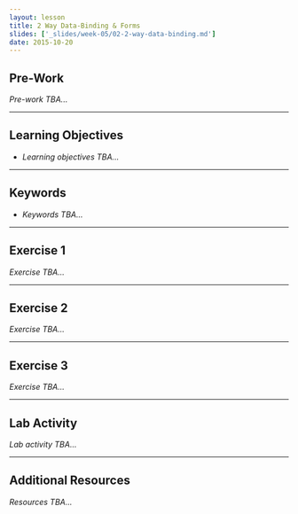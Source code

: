 ```yaml
---
layout: lesson
title: 2 Way Data-Binding & Forms
slides: ['_slides/week-05/02-2-way-data-binding.md']
date: 2015-10-20
---
```


## Pre-Work

*Pre-work TBA...*

---

## Learning Objectives

- *Learning objectives TBA...*

---

## Keywords

- *Keywords TBA...*

---

## Exercise 1

*Exercise TBA...*

---

## Exercise 2

*Exercise TBA...*

---

## Exercise 3

*Exercise TBA...*

---

## Lab Activity

*Lab activity TBA...*

---

## Additional Resources

*Resources TBA...*
